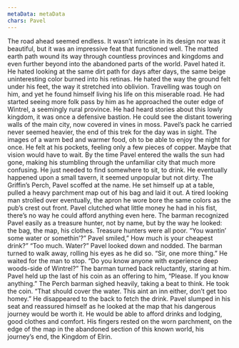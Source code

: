 ```yaml
---
metaData: metaData
chars: Pavel
---
```


The road ahead seemed endless. It wasn’t intricate in its design nor was it beautiful, but it was an impressive feat that functioned well. The matted earth path wound its way through countless provinces and kingdoms and even further beyond into the abandoned parts of the world. Pavel hated it. He hated looking at the same dirt path for days after days, the same beige uninteresting color burned into his retinas. He hated the way the ground felt under his feet, the way it stretched into oblivion. Travelling was tough on him, and yet he found himself living his life on this miserable road. He had started seeing more folk pass by him as he approached the outer edge of Wintrel, a seemingly rural province. He had heard stories about this lowly kingdom, it was once a defensive bastion. He could see the distant towering walls of the main city, now covered in vines in moss. Pavel’s pack he carried never seemed heavier, the end of this trek for the day was in sight. The images of a warm bed and warmer food, oh to be able to enjoy the night for once. He felt at his pockets, feeling only a few pieces of copper. Maybe that vision would have to wait. 
By the time Pavel entered the walls the sun had gone, making his stumbling through the unfamiliar city that much more confusing. He just needed to find somewhere to sit, to drink. He eventually happened upon a small tavern, it seemed unpopular but not dirty. The Griffin’s Perch, Pavel scoffed at the name. He set himself up at a table, pulled a heavy parchment map out of his bag and laid it out. A tired looking man strolled over eventually, the apron he wore bore the same colors as the pub’s crest out front. Pavel clutched what little money he had in his fist, there’s no way he could afford anything even here. 
The barman recognized Pavel easily as a treasure hunter, not by name, but by the way he looked: the bag, the map, his clothes. Treasure hunters were all poor. “You wantin’ some water or somethin’?” 
Pavel smiled,” How much is your cheapest drink?”
“Too much. Water?”
Pavel looked down and nodded. The barman turned to walk away, rolling his eyes as he did so. “Sir, one more thing.” He waited for the man to stop. “Do you know anyone with experience deep woods-side of Wintrel?” 
The barman turned back reluctantly, staring at him.
Pavel held up the last of his coin as an offering to him, “Please. If you know anything.”
The Perch barman sighed heavily, taking a beat to think. He took the coin. “That should cover the water. This aint an inn either, don’t get too homey.” He disappeared to the back to fetch the drink. 
Pavel slumped in his seat and reassured himself as he looked at the map that his dangerous journey would be worth it. He would be able to afford drinks and lodging, good clothes and comfort. His fingers rested on the worn parchment, on the edge of the map in the abandoned section of this known world, his journey’s end, the Kingdom of Elrin.